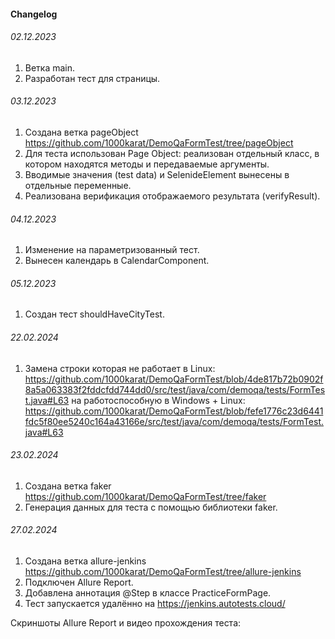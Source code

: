 #### Changelog
###### 02.12.2023
1. Ветка main.
2. Разработан тест для страницы.

###### 03.12.2023
1. Создана ветка pageObject https://github.com/1000karat/DemoQaFormTest/tree/pageObject
2. Для теста использован Page Object: реализован отдельный класс, в котором находятся методы и передаваемые аргументы.
3. Вводимые значения (test data) и SelenideElement вынесены в отдельные переменные.
4. Реализована верификация отображаемого результата (verifyResult).

###### 04.12.2023
1. Изменение на параметризованный тест.
2. Вынесен календарь в CalendarComponent.

###### 05.12.2023
1. Создан тест shouldHaveCityTest.

###### 22.02.2024
1. Замена строки которая не работает в Linux:
https://github.com/1000karat/DemoQaFormTest/blob/4de817b72b0902f8a5a063383f2fddcfdd744dd0/src/test/java/com/demoqa/tests/FormTest.java#L63
на работоспособную в Windows + Linux:
https://github.com/1000karat/DemoQaFormTest/blob/fefe1776c23d6441fdc5f80ee5240c164a43166e/src/test/java/com/demoqa/tests/FormTest.java#L63

###### 23.02.2024
1. Создана ветка faker https://github.com/1000karat/DemoQaFormTest/tree/faker
2. Генерация данных для теста с помощью библиотеки faker.

###### 27.02.2024
1. Создана ветка allure-jenkins https://github.com/1000karat/DemoQaFormTest/tree/allure-jenkins
2. Подключен Allure Report.
3. Добавлена аннотация @Step в классе PracticeFormPage.
4. Тест запускается удалённо на https://jenkins.autotests.cloud/

Скриншоты Allure Report и видео прохождения теста:

